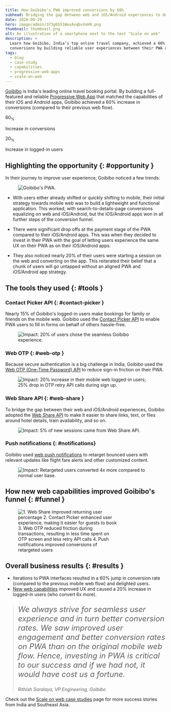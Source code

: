 ```yaml
---
title: How Goibibo's PWA improved conversions by 60%
subhead: Bridging the gap between web and iOS/Android experiences to delight users.
date: 2020-09-29
hero: image/admin/373gEGS1WasAvqbvVoH9.png
thumbnail: thumbnail.png
alt: An illustration of a smartphone next to the text "Scale on web"
description: >
  Learn how Goibibo, India’s top online travel company, achieved a 60% increase in
  conversions by building reliable user experiences between their PWA and iOS/Android apps. 
tags:
  - blog
  - case-study
  - capabilities
  - progressive-web-apps
  - scale-on-web
---
```


[Goibibo](https://goibibo.com) is India's leading online travel booking portal. By building a full-featured
and reliable [Progressive Web App](/pwa) that matched the capabilities of their iOS and Android
apps, Goibibo achieved a 60% increase in conversions (compared to their previous web flow).

<div class="w-stats">
  <div class="w-stat">
    <p class="w-stat__figure">60<sub class="w-stat__sub">%</sub></p>
    <p class="w-stat__desc">Increase in conversions</p>
  </div>
  <div class="w-stat">
    <p class="w-stat__figure">20<sub class="w-stat__sub">%</sub></p>
    <p class="w-stat__desc">Increase in logged-in users</p>
  </div>
</div>

## Highlighting the opportunity {: #opportunity }

In their journey to improve user experience, Goibibo noticed a few trends:

<figure class="w-figure">
  <img class="w-screenshot w-screenshot--filled w-figure--inline-right"
      src="mobile.png" 
      alt="Goibibo's PWA.">
</figure>

* With users either already shifted or quickly shifting to mobile, their initial strategy
  towards mobile web was to build a lightweight and functional application. This worked, with
  search-to-details-page conversions equalizing on web and iOS/Android, but the iOS/Android apps
  won in all further steps of the conversion funnel.

* There were significant drop offs at the payment stage of the PWA compared to their
  iOS/Android apps. This was when they decided to invest in their PWA with the goal of letting
  users experience the same UX on their PWA as on their iOS/Android apps.  

* They also noticed nearly 20% of their users were starting a session on the web and
  converting on the app. This reiterated their belief that a chunk of users will go untapped
  without an aligned PWA and iOS/Android app strategy.

## The tools they used {: #tools }

### Contact Picker API {: #contact-picker }

<div class="w-columns">
  <p>
    Nearly 15% of Goibibo's logged-in users make bookings for family or friends on the mobile web.
    Goibibo used the <a href="/contact-picker/">Contact Picker API</a> to enable PWA users to fill
    in forms on behalf of others hassle-free.
  </p>
  <figure class="w-figure">
    <img class="w-screenshot" 
        src="seamless.png"
        alt="Impact: 20% of users chose the seamless Goibibo experience.">
  </figure>
</div>

### Web OTP {: #web-otp }

<div class="w-columns">
  <p>
    Because secure authentication is a big challenge in India, Goibibo
    used the <a href="/web-otp/">Web OTP (One-Time Password) API</a>
    to reduce sign-in friction on their PWA.
  </p>
  <figure class="w-figure">
    <img class="w-screenshot" 
        src="logins.png" 
        alt="Impact: 20% increase in their mobile web logged-in users;
              25% drop in OTP retry API calls during sign up.">
  </figure>
</div>

### Web Share API {: #web-share }

<div class="w-columns">
  <p>
    To bridge the gap between their web and iOS/Android experiences,  Goibibo adopted the
    <a href="/web-share/">Web Share API</a> to make it easier to share  links, text, or files around hotel
    details, train availability, and so on.
  </p>
  <figure class="w-figure">
    <img class="w-screenshot" 
        src="web-share.png" 
        alt="Impact: 5% of new sessions came from Web Share API.">
  </figure>
</div>

### Push notifications {: #notifications}

<div class="w-columns">
  <p>
    Goibibo used <a href="https://developers.google.com/web/fundamentals/push-notifications">web push
    notifications</a> to retarget bounced users with relevant updates like flight fare alerts and other
    customized content.
  </p>
  <figure class="w-figure">
    <img class="w-screenshot" 
        src="conversions.png" 
        alt="Impact: Retargeted users converted 4x more compared to normal user base.">
  </figure>
</div>

## How new web capabilities improved Goibibo's funnel {: #funnel }

<style>
@media (min-width: 865px) {
  #funnel {
    max-width: 75%;
  }
}
</style>

<figure class="w-figure">
  <img class="w-screenshot"
       src="funnel.png"
       id="funnel"
       alt="1. Web Share improved returning user percentage
            2. Contact Picker enhanced user experience, making it easier for guests to book
            3. Web OTP reduced friction during transactions, resulting in less time spent on OTP screen and less retry API calls
            4. Push notifications improved conversions of retargeted users">
</figure>

## Overall business results {: #results }

+   Iterations to PWA interfaces resulted in a 60% jump in conversion rate (compared to the
    previous mobile web flow) and delighted users.
+   [New web capabilities](https://web.dev/fugu-status/) improved UX and caused a 20% increase
    in logged-in users (who convert 6x more).

<blockquote>
  <p style="font-style: italic; font-size: 1.5rem;">
    We always strive for seamless user experience and in turn better  conversion rates. We saw
    improved user engagement and better conversion rates on PWA than on the original mobile web flow.
    Hence,  investing in PWA is critical to our success and if we had not, it would have cost us a
    fortune.
  </p>
  <cite>Rithish Saralaya, VP Engineering, Goibibo</cite>
</blockquote>

Check out the [Scale on web case studies](/tags/scale-on-web) page for more
success stories from India and Southeast Asia.
